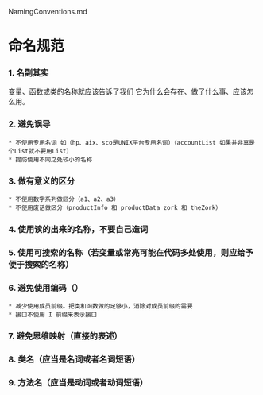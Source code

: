NamingConventions.md

# 命名规范   

### 1. 名副其实   
变量、函数或类的名称就应该告诉了我们 它为什么会存在、做了什么事、应该怎么用。
### 2. 避免误导
    * 不使用专用名词 如（hp、aix、sco是UNIX平台专用名词）（accountList 如果并非真是个List就不要用List）
    * 提防使用不同之处较小的名称
### 3. 做有意义的区分
    * 不使用数字系列做区分（a1、a2、a3）
    * 不使用废话做区分（productInfo 和 productData zork 和 theZork）
### 4. 使用读的出来的名称，不要自己造词   
### 5. 使用可搜索的名称（若变量或常亮可能在代码多处使用，则应给予便于搜索的名称）
### 6. 避免使用编码（）
    * 减少使用成员前缀。把类和函数做的足够小，消除对成员前缀的需要
    * 接口不使用 I 前缀来表示接口
### 7. 避免思维映射（直接的表述）
### 8. 类名（应当是名词或者名词短语）
### 9. 方法名（应当是动词或者动词短语）
